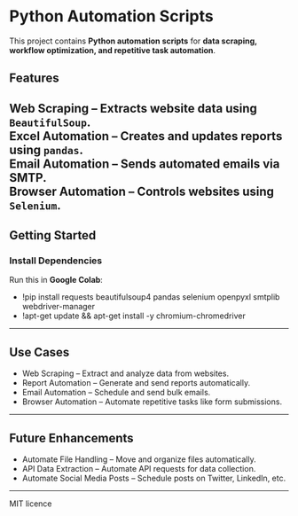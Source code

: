 
# Python Automation Scripts

This project contains **Python automation scripts** for **data scraping, workflow optimization, and repetitive task automation**.

##  Features
 **Web Scraping** – Extracts website data using `BeautifulSoup`.  
 **Excel Automation** – Creates and updates reports using `pandas`.  
 **Email Automation** – Sends automated emails via SMTP.  
 **Browser Automation** – Controls websites using `Selenium`.  
---

## Getting Started
###  Install Dependencies
Run this in **Google Colab**:

- !pip install requests beautifulsoup4 pandas selenium openpyxl smtplib webdriver-manager
- !apt-get update && apt-get install -y chromium-chromedriver

 -----
## Use Cases
-  Web Scraping – Extract and analyze data from websites.
-  Report Automation – Generate and send reports automatically.
-  Email Automation – Schedule and send bulk emails.
-  Browser Automation – Automate repetitive tasks like form submissions.

---
##  Future Enhancements
- Automate File Handling – Move and organize files automatically.
- API Data Extraction – Automate API requests for data collection.
- Automate Social Media Posts – Schedule posts on Twitter, LinkedIn, etc.

---
MIT licence
